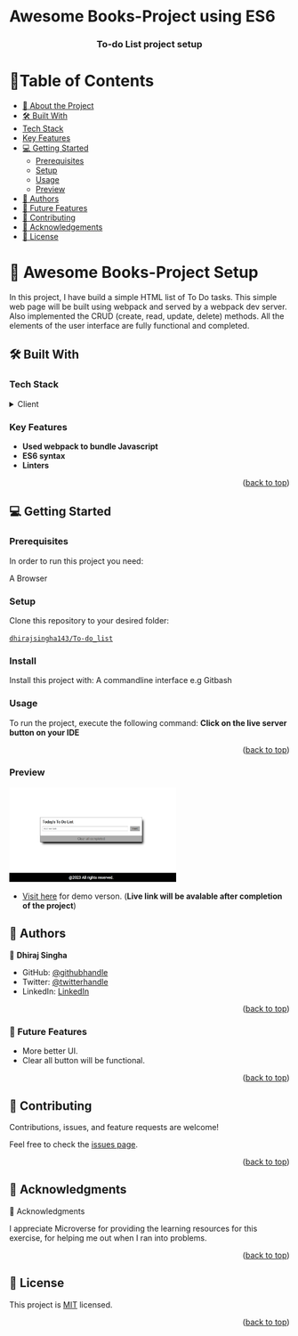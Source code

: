 # Awesome Books-Project using ES6

<a name="readme-top"></a>

<div align="center">

  <h3><b>To-do List project setup</b></h3>

</div>

# 📗Table of Contents

- [📖 About the Project](#about-project)
- [🛠 Built With](#built-with)
- [Tech Stack](#tech-stack)
- [Key Features](#key-features)
- [💻 Getting Started](#getting-started)
  - [Prerequisites](#prerequisites)
  - [Setup](#setup)
  - [Usage](#usage)
  - [Preview](#preview)
- [👥 Authors](#authors)
- [🔮 Future Features](#future-features)
- [🤝 Contributing](#contributing)
- [🙏 Acknowledgements](#acknowledgements)
- [📝 License](#license)

<!-- PROJECT DESCRIPTION -->

# 📖 Awesome Books-Project Setup <a name="about-project"></a>

In this project, I have build a simple HTML list of To Do tasks. This simple web page will be built using webpack and served by a webpack dev server. Also implemented the CRUD (create, read, update, delete) methods. All the elements of the user interface are fully functional and completed.

## 🛠 Built With <a name="built-with"></a>

### Tech Stack <a name="tech-stack"></a>

<details>
  <summary>Client</summary>
  <ul>
    <li>HTML</li>
    <li>CSS</li>
    <li>JS</li>
    <li>.md</li>
    <li>Webpack</li>
  </ul>
</details>

<!-- Features -->

### Key Features <a name="key-features"></a>

- **Used webpack to bundle Javascript**
- **ES6 syntax**
- **Linters**

<p align="right">(<a href="#readme-top">back to top</a>)</p>

## 💻 Getting Started <a name="getting-started"></a>

### Prerequisites

In order to run this project you need:

A Browser

### Setup

Clone this repository to your desired folder:

[`dhirajsingha143/To-do_list`](https://github.com/dhirajsingha143/To-do_list.git)

### Install

Install this project with:
A commandline interface e.g Gitbash

### Usage

To run the project, execute the following command:
**Click on the live server button on your IDE**

<p align="right">(<a href="#readme-top">back to top</a>)</p>

<!-- PREVIEW -->

### Preview

<img src="todolist.png" alt="logo" width="300"  height="auto" />
<br/>

- [Visit here](#) for demo verson. (**Live link will be avalable after completion of the project**)

<!-- AUTHORS -->

## 👥 Authors <a name="authors"></a>

👤 **Dhiraj Singha**

- GitHub: [@githubhandle](https://github.com/dhirajsingha143)
- Twitter: [@twitterhandle](https://twitter.com/DhirajS89134)
- LinkedIn: [LinkedIn](https://www.linkedin.com/in/dhiraj-singha-b6871717a/)

<p align="right">(<a href="#readme-top">back to top</a>)</p>

<!-- FUTURE FEATURES -->

### 🔮 Future Features <a name="future-features"></a>

- More better UI.
- Clear all button will be functional.

<p align="right">(<a href="#readme-top">back to top</a>)</p>

<!-- CONTRIBUTING -->

## 🤝 Contributing <a name="contributing"></a>

Contributions, issues, and feature requests are welcome!

Feel free to check the [issues page](../../issues/).

<p align="right">(<a href="#readme-top">back to top</a>)</p>

<!-- ACKNOWLEDGMENTS -->

## 🙏 Acknowledgments <a name="acknowledgements"></a>

🙏 Acknowledgments

I appreciate Microverse for providing the learning resources for this exercise, for helping me out when I ran into problems.

<p align="right">(<a href="#readme-top">back to top</a>)</p>

<!-- LICENSE -->

## 📝 License <a name="license"></a>

This project is [MIT](/MIT.md) licensed.

<p align="right">(<a href="#readme-top">back to top</a>)</p>